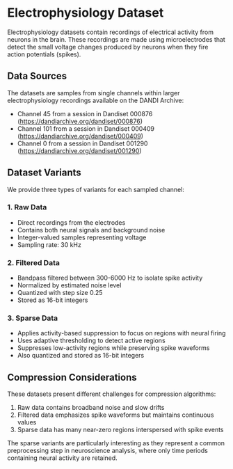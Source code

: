 # Electrophysiology Dataset

Electrophysiology datasets contain recordings of electrical activity from neurons in the brain. These recordings are made using microelectrodes that detect the small voltage changes produced by neurons when they fire action potentials (spikes).

## Data Sources

The datasets are samples from single channels within larger electrophysiology recordings available on the DANDI Archive:

- Channel 45 from a session in Dandiset 000876 (https://dandiarchive.org/dandiset/000876)
- Channel 101 from a session in Dandiset 000409 (https://dandiarchive.org/dandiset/000409)
- Channel 0 from a session in Dandiset 001290 (https://dandiarchive.org/dandiset/001290)

## Dataset Variants

We provide three types of variants for each sampled channel:

### 1. Raw Data
- Direct recordings from the electrodes
- Contains both neural signals and background noise
- Integer-valued samples representing voltage
- Sampling rate: 30 kHz

### 2. Filtered Data
- Bandpass filtered between 300-6000 Hz to isolate spike activity
- Normalized by estimated noise level
- Quantized with step size 0.25
- Stored as 16-bit integers

### 3. Sparse Data
- Applies activity-based suppression to focus on regions with neural firing
- Uses adaptive thresholding to detect active regions
- Suppresses low-activity regions while preserving spike waveforms
- Also quantized and stored as 16-bit integers

## Compression Considerations

These datasets present different challenges for compression algorithms:

1. Raw data contains broadband noise and slow drifts
2. Filtered data emphasizes spike waveforms but maintains continuous values
3. Sparse data has many near-zero regions interspersed with spike events

The sparse variants are particularly interesting as they represent a common preprocessing step in neuroscience analysis, where only time periods containing neural activity are retained.
